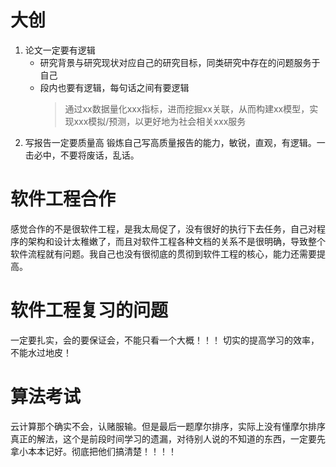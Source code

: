 # 大创
1. 论文一定要有逻辑  
    - 研究背景与研究现状对应自己的研究目标，同类研究中存在的问题服务于自己
    - 段内也要有逻辑，每句话之间有要逻辑
         >通过xx数据量化xxx指标，进而挖掘xx关联，从而构建xx模型，实现xxx模拟/预测，以更好地为社会相关xxx服务
2. 写报告一定要质量高
   锻炼自己写高质量报告的能力，敏锐，直观，有逻辑。一击必中，不要将废话，乱话。
# 软件工程合作
感觉合作的不是很软件工程，是我太局促了，没有很好的执行下去任务，自己对程序的架构和设计太稚嫩了，而且对软件工程各种文档的关系不是很明确，导致整个软件流程就有问题。我自己也没有很彻底的贯彻到软件工程的核心，能力还需要提高。

# 软件工程复习的问题
一定要扎实，会的要保证会，不能只看一个大概！！！  切实的提高学习的效率，不能水过地皮！

# 算法考试
云计算那个确实不会，认赌服输。但是最后一题摩尔排序，实际上没有懂摩尔排序真正的解法，这个是前段时间学习的遗漏，对待别人说的不知道的东西，一定要先拿小本本记好。彻底把他们搞清楚！！！！








